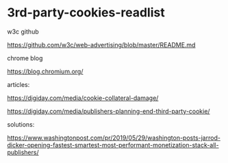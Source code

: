 # 3rd-party-cookies-readlist

w3c github

https://github.com/w3c/web-advertising/blob/master/README.md

chrome blog

https://blog.chromium.org/

articles:

https://digiday.com/media/cookie-collateral-damage/

https://digiday.com/media/publishers-planning-end-third-party-cookie/

solutions:

https://www.washingtonpost.com/pr/2019/05/29/washington-posts-jarrod-dicker-opening-fastest-smartest-most-performant-monetization-stack-all-publishers/
